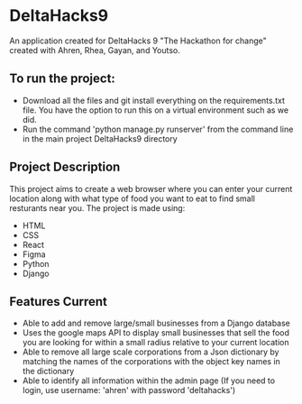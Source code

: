 # DeltaHacks9

An application created for DeltaHacks 9 "The Hackathon for change" created with Ahren, Rhea, Gayan, and Youtso.

## To run the project:

- Download all the files and git install everything on the requirements.txt file. You have the option to run this on a virtual environment such as we did.
- Run the command 'python manage.py runserver' from the command line in the main project DeltaHacks9 directory

## Project Description

This project aims to create a web browser where you can enter your current location along with what type of food you want to eat to find small resturants near you.
The project is made using:

- HTML
- CSS
- React
- Figma
- Python
- Django

## Features Current

- Able to add and remove large/small businesses from a Django database
- Uses the google maps API to display small businesses that sell the food you are looking for within a small radius relative to your current location
- Able to remove all large scale corporations from a Json dictionary by matching the names of the corporations with the object key names in the dictionary
- Able to identify all information within the admin page (If you need to login, use username: 'ahren' with password 'deltahacks')
